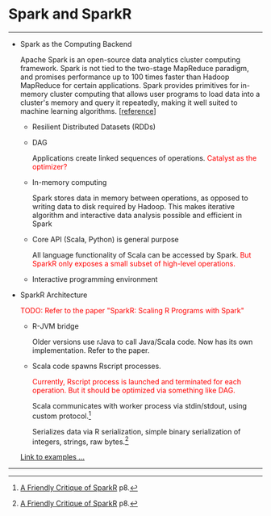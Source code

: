 # Spark and SparkR

---

- Spark as the Computing Backend

  Apache Spark is an open-source data analytics cluster computing framework. Spark is not tied to the two-stage MapReduce paradigm, and promises performance up to 100 times faster than Hadoop MapReduce for certain applications. Spark provides primitives for in-memory cluster computing that allows user programs to load data into a cluster's memory and query it repeatedly, making it well suited to machine learning algorithms. [[reference](https://www.rcac.purdue.edu/compute/hathi/guide/#run_hadoop_examples_spark)]
  
  * Resilient Distributed Datasets (RDDs)

  * DAG
    
    Applications create linked sequences of operations. <font color='red'>Catalyst as the optimizer?</font>
    
  * In-memory computing

    Spark stores data in memory between operations, as opposed to writing data to disk required by Hadoop. This makes iterative algorithm and interactive data analysis possible and efficient in Spark

  * Core API (Scala, Python) is general purpose

    All language functionality of Scala can be accessed by Spark. <font color='red'>But SparkR only exposes a small subset of high-level operations.</font>
  
  * Interactive programming environment

- SparkR Architecture

  <font color='red'>TODO: Refer to the paper "SparkR: Scaling R Programs with Spark"</font>
  
  * R-JVM bridge
  
    Older versions use rJava to call Java/Scala code. Now has its own implementation. Refer to the paper.
       
  * Scala code spawns Rscript processes.
  
    <font color='red'>Currently, Rscript process is launched and terminated for each operation. But it should be optimized via something like DAG.</font> 
    
    Scala communicates with worker process via stdin/stdout, using custom protocol.[^how_communicate]
    
    Serializes data via R serialization, simple binary serialization of integers, strings, raw bytes.[^serialize]

  [Link to examples ...](./sparkr_examples.md) 

---

[^R-JVM_overhead]: Advanced Analytics with Spark p24.
[^SparkR_low_level_api_slow]: [Reading Text file in SparkR 1.4.0](http://stackoverflow.com/questions/31157649/reading-text-file-in-sparkr-1-4-0)
[^how_communicate]: [A Friendly Critique of SparkR](http://www.labs.hpe.com/research/systems-research/R-workshop/Sannella-talk7.pdf) p8.
[^serialize]: [A Friendly Critique of SparkR](http://www.labs.hpe.com/research/systems-research/R-workshop/Sannella-talk7.pdf) p8.
